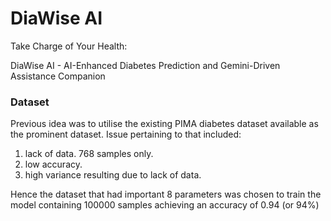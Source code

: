 # DiaWise AI 
Take Charge of Your Health: 

DiaWise AI - AI-Enhanced Diabetes Prediction and Gemini-Driven Assistance Companion


### Dataset

Previous idea was to utilise the existing PIMA diabetes dataset available as the 
prominent dataset. Issue pertaining to that included:

1. lack of data. 768 samples only.
2. low accuracy.
3. high variance resulting due to lack of data.

Hence the dataset that had important 8 parameters was chosen to train the model containing 100000 samples
achieving an accuracy of 0.94 (or 94%)

